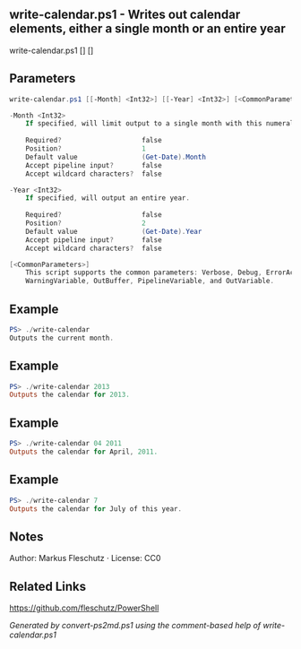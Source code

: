 ## write-calendar.ps1 - Writes out calendar elements, either a single month or an entire year

write-calendar.ps1 [<Month>] [<Year>]

## Parameters
```powershell
write-calendar.ps1 [[-Month] <Int32>] [[-Year] <Int32>] [<CommonParameters>]

-Month <Int32>
    If specified, will limit output to a single month with this numeral value.
    
    Required?                    false
    Position?                    1
    Default value                (Get-Date).Month
    Accept pipeline input?       false
    Accept wildcard characters?  false

-Year <Int32>
    If specified, will output an entire year.
    
    Required?                    false
    Position?                    2
    Default value                (Get-Date).Year
    Accept pipeline input?       false
    Accept wildcard characters?  false

[<CommonParameters>]
    This script supports the common parameters: Verbose, Debug, ErrorAction, ErrorVariable, WarningAction, 
    WarningVariable, OutBuffer, PipelineVariable, and OutVariable.
```

## Example
```powershell
PS> ./write-calendar
Outputs the current month.

```

## Example
```powershell
PS> ./write-calendar 2013
Outputs the calendar for 2013.

```

## Example
```powershell
PS> ./write-calendar 04 2011
Outputs the calendar for April, 2011.

```

## Example
```powershell
PS> ./write-calendar 7
Outputs the calendar for July of this year.

```

## Notes
Author: Markus Fleschutz · License: CC0

## Related Links
https://github.com/fleschutz/PowerShell

*Generated by convert-ps2md.ps1 using the comment-based help of write-calendar.ps1*

